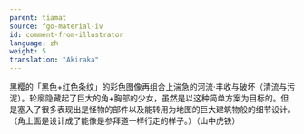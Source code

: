 ```yaml
---
parent: tiamat
source: fgo-material-iv
id: comment-from-illustrator
language: zh
weight: 5
translation: "Akiraka"
---
```


黑樱的「黑色+红色条纹」的彩色图像再组合上湍急的河流·丰收与破坏（清流与污泥）。轮廓隐藏起了巨大的角+胸部的少女，虽然是以这种简单方案为目标的。但是塞入了很多表现出是怪物的部件以及能转用为地图的巨大建筑物般的细节设计。（角上面是设计成了能像是参拜道一样行走的样子。）（山中虎铁）
